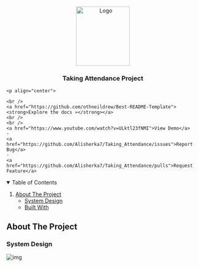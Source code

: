 
<!-- PROJECT LOGO -->
<br />
<p align="center">
  <a href="https://github.com/Alisherka7/Taking_Attendance">
    <img src="https://user-images.githubusercontent.com/38793933/134091750-b25e41d5-5b90-4199-a35a-5c17c27b6405.png" alt="Logo" width="140" height="155">
  </a>

  <h3 align="center">Taking Attendance Project</h3>

    <p align="center">
    
    <br />
    <a href="https://github.com/othneildrew/Best-README-Template"><strong>Explore the docs »</strong></a>
    <br />
    <br />
    <a href="https://www.youtube.com/watch?v=ULktl23fNMI">View Demo</a>
    ·
    <a href="https://github.com/Alisherka7/Taking_Attendance/issues">Report Bug</a>
    ·
    <a href="https://github.com/Alisherka7/Taking_Attendance/pulls">Request Feature</a>
  </p>
</p>



<!-- TABLE OF CONTENTS -->
<details open="open">
  <summary>Table of Contents</summary>
  <ol>
    <li>
      <a href="#about-the-project">About The Project</a>
      <ul>
        <li><a href="#system_design">System Design</a></li>
        <li><a href="#built-with">Built With</a></li>
      </ul>
    </li>
<!--     <li>
      <a href="#getting-started">Getting Started</a>
      <ul>
        <li><a href="#prerequisites">Prerequisites</a></li>
        <li><a href="#installation">Installation</a></li>
      </ul>
    </li>
    <li><a href="#usage">Usage</a></li>
    <li><a href="#roadmap">Roadmap</a></li>
    <li><a href="#contributing">Contributing</a></li>
    <li><a href="#license">License</a></li>
    <li><a href="#contact">Contact</a></li>
    <li><a href="#acknowledgements">Acknowledgements</a></li> -->
  </ol>
</details>





<!-- ABOUT THE PROJECT -->
## About The Project







### System Design
![img](https://user-images.githubusercontent.com/38793933/130924242-0e5cb29a-a6cd-4baf-a17b-d41f28052ca1.png)

